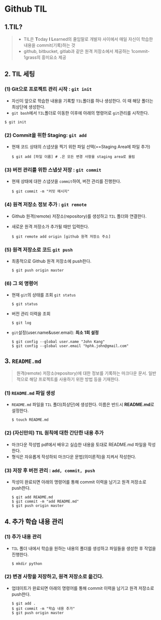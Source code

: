 # Github TIL

## 1.TIL?

> * TIL은 **T**oday **I** **L**earned의 줄임말로  개발자 사이에서 매일 자신이 학습한 내용을 commit(기록)하는 것
> * github, bitbucket, gitlab과 같은 원격 저장소에서 제공하는 1commit-1grass의 흥미요소 제공



## 2. TIL 세팅

### (1) Git으로 프로젝트 관리 시작 : `git init`

* 자신이 앞으로 학습한 내용을 기록할 `TIL`폴더를 하나 생성한다. 이 때 해당 폴더는 최상단에 생성한다.
* `git bash`에서 `TIL`폴더로 이동한 이후에 아래의 명령어로 `git`관리를 시작한다.

~~~
$ git init
~~~



### (2) Commit을 위한 Staging: `git add`

* 현재 코드 상태의 스냅샷을 찍기 위한 파일 선택(==Staging Area에 파일 추가)

  ~~~
  $ git add [파일 이름] # .은 모든 변경 사항을 staging area로 올림
  ~~~



### (3) 버전 관리를 위한 스냅샷 저장 : `git commit`

* 현재 상태에 대한 스냅샷을 `commit`하여, 버전 관리를 진행한다.

  ~~~
  $ git commit -m "커밋 메시지"
  ~~~

  

### (4) 원격 저장소 정보 추가 : `git remote`

* Github 원격(remote) 저장소(repository)를 생성하고 `TIL` 폴더와 연결한다.

* 새로운 원격 저장소가 추가될 때만 입력한다.

  ~~~
  $ git remote add origin [github 원격 저장소 주소]
  ~~~



### (5) 원격 저장소로 코드 `git push`

* 최종적으로 Github 원격 저장소에 push한다.

  ~~~
  $ git push origin master
  ~~~

  

### (6) 그 외 명령어

* 현재 `git`의 상태를 조회 `git status`

  ~~~
  $ git status
  ~~~

* 버전 관리 이력을 조회

  ~~~
  $ git log
  ~~~

* `git`설정(user.name&user.email): **최소 1회 설정**

  ~~~
  $ git config --global user.name "John Kang"
  $ git config --global user.email "hphk.john@gmail.com"
  ~~~



## 3. `README.md`

> 원격(remote) 저장소(repository)에 대한 정보를 기록하는 마크다운 문서. 일반적으로 해당 프로젝트를 사용하기 위한 방법 등을 기재한다.



### (1) `README.md` 파일 생성

* `README.md` 파일을 `TIL` 폴더(최상단)에 생성한다. 이름은 반드시 **README.md**로 설정한다.

  ~~~
  $ touch README.md
  ~~~



### (2)  (자신만의) TIL 원칙에 대한 간단한 내용 추가

* 마크다운 작성법 pdf에서 배우고 실습한 내용을 토대로 README.md 파일을 작성한다.
* 형식은 자유롭게 작성하되 마크다운 문법(의미론적)을 지켜서 작성한다.



### (3) 저장 후 버전 관리 : `add, commit, push`

* 작성이 완료되면 아래의 명령어를 통해 commit 이력을 남기고 원격 저장소로 push한다.

  ~~~
  $ git add README.md
  $ git commit -m "add README.md"
  $ git push origin master
  ~~~



## 4. 추가 학습 내용 관리

### (1) 추가 내용 관리

* `TIL` 폴더 내에서 학습을 원하는 내용의 폴더를 생성하고 파일들을 생성한 후 작업을 진행한다.

  ~~~
  $ mkdir python
  ~~~



### (2) 변경 사항을 저장하고, 원격 저장소로 옮긴다.

* 업데이트가 완료되면 아래의 명령어를 통해 commit 이력을 남기고 원격 저장소로 push한다.

  ~~~
  $ git add .
  $ git commit -m "학습 내용 추가"
  $ git push origin master
  ~~~

  